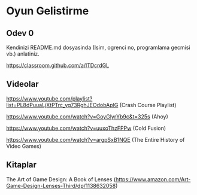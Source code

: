 # Oyun Gelistirme

## Odev 0

Kendinizi README.md dosyasinda (Isim, ogrenci no, programlama gecmisi vb.) anlatiniz.

https://classroom.github.com/a/lTDcrdGL

## Videolar

https://www.youtube.com/playlist?list=PL8dPuuaLjXtPTrc_yg73RghJEOdobAplG (Crash Course Playlist)

https://www.youtube.com/watch?v=GoyGlyrYb9c&t=325s (Ahoy)

https://www.youtube.com/watch?v=uuxoThzFPPw (Cold Fusion)

https://www.youtube.com/watch?v=argpSxB1NQE (The Entire History of Video Games)

## Kitaplar

The Art of Game Design: A Book of Lenses (https://www.amazon.com/Art-Game-Design-Lenses-Third/dp/1138632058)





